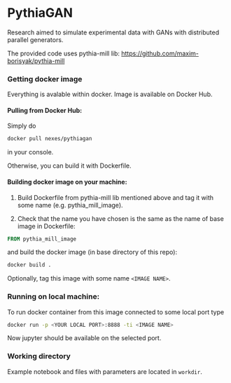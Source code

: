 # PythiaGAN
Research aimed to simulate experimental data with GANs with distributed parallel generators.

The provided code uses pythia-mill lib: https://github.com/maxim-borisyak/pythia-mill


### Getting docker image
Everything is avalable within docker. Image is available on Docker Hub.

#### Pulling from Docker Hub:
Simply do
```bash
docker pull nexes/pythiagan
```
in your console. 

Otherwise, you can build it with Dockerfile.

#### Building docker image on your machine:

1. Build Dockerfile from pythia-mill lib mentioned above and tag it with some name (e.g. pythia_mill_image).

2. Check that the name you have chosen is the same as the name of base image in Dockerfile:
```Dockerfile
FROM pythia_mill_image
```
and build the docker image (in base directory of this repo):
```bash
docker build .
```
Optionally, tag this image with some name `<IMAGE NAME>`.


### Running on local machine:
To run docker container from this image connected to some local port type
```bash
docker run -p <YOUR LOCAL PORT>:8888 -ti <IMAGE NAME>
```

Now jupyter should be available on the selected port.


### Working directory

Example notebook and files with parameters are located in `workdir`.
